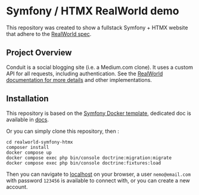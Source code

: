 # Symfony / HTMX RealWorld demo

This repository was created to show a fullstack Symfony + HTMX website that adhere to the [RealWorld spec](https://github.com/gothinkster/realworld). 

## Project Overview 
Conduit is a social blogging site (i.e. a Medium.com clone). It uses a custom API for all requests, including authentication. 
See the [RealWorld documentation for more details](https://realworld-docs.netlify.app/) and other implementations.

## Installation

This repository is based on the [Symfony Docker template](https://github.com/dunglas/symfony-docker), 
dedicated doc is available in [docs](docs/README_SYMFONY_DOCKER.md).

Or you can simply clone this repository, then :

```shell
cd realworld-symfony-htmx
composer install
docker compose up
docker compose exec php bin/console doctrine:migration:migrate
docker compose exec php bin/console doctrine:fixtures:load
```

Then you can navigate to [localhost](https://localhost) on your browser, a user `nemo@email.com` with password `123456` is available to connect with, or you can create a new account. 
